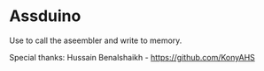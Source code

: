 # Assduino

Use to call the aseembler and write to memory.


Special thanks:
Hussain Benalshaikh - https://github.com/KonyAHS
